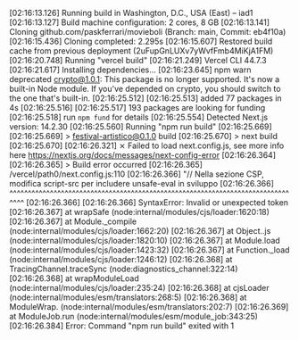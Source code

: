 [02:16:13.126] Running build in Washington, D.C., USA (East) – iad1
[02:16:13.127] Build machine configuration: 2 cores, 8 GB
[02:16:13.141] Cloning github.com/paskferrari/movieboli (Branch: main, Commit: eb4f10a)
[02:16:15.436] Cloning completed: 2.295s
[02:16:15.607] Restored build cache from previous deployment (2uFupGnLUXv7yWvfFmb4MiKjA1FM)
[02:16:20.748] Running "vercel build"
[02:16:21.249] Vercel CLI 44.7.3
[02:16:21.617] Installing dependencies...
[02:16:23.645] npm warn deprecated crypto@1.0.1: This package is no longer supported. It's now a built-in Node module. If you've depended on crypto, you should switch to the one that's built-in.
[02:16:25.512] 
[02:16:25.513] added 77 packages in 4s
[02:16:25.516] 
[02:16:25.517] 193 packages are looking for funding
[02:16:25.518]   run `npm fund` for details
[02:16:25.554] Detected Next.js version: 14.2.30
[02:16:25.560] Running "npm run build"
[02:16:25.669] 
[02:16:25.669] > festival-artistico@0.1.0 build
[02:16:25.670] > next build
[02:16:25.670] 
[02:16:26.321]  ⨯ Failed to load next.config.js, see more info here https://nextjs.org/docs/messages/next-config-error
[02:16:26.364] 
[02:16:26.365] > Build error occurred
[02:16:26.365] /vercel/path0/next.config.js:110
[02:16:26.366]               "// Nella sezione CSP, modifica script-src per includere unsafe-eval in sviluppo
[02:16:26.366]               ^^^^^^^^^^^^^^^^^^^^^^^^^^^^^^^^^^^^^^^^^^^^^^^^^^^^^^^^^^^^^^^^^^^^^^^^^^^^^^^^
[02:16:26.366] 
[02:16:26.366] SyntaxError: Invalid or unexpected token
[02:16:26.367]     at wrapSafe (node:internal/modules/cjs/loader:1620:18)
[02:16:26.367]     at Module._compile (node:internal/modules/cjs/loader:1662:20)
[02:16:26.367]     at Object..js (node:internal/modules/cjs/loader:1820:10)
[02:16:26.367]     at Module.load (node:internal/modules/cjs/loader:1423:32)
[02:16:26.367]     at Function._load (node:internal/modules/cjs/loader:1246:12)
[02:16:26.368]     at TracingChannel.traceSync (node:diagnostics_channel:322:14)
[02:16:26.368]     at wrapModuleLoad (node:internal/modules/cjs/loader:235:24)
[02:16:26.368]     at cjsLoader (node:internal/modules/esm/translators:268:5)
[02:16:26.368]     at ModuleWrap.<anonymous> (node:internal/modules/esm/translators:202:7)
[02:16:26.369]     at ModuleJob.run (node:internal/modules/esm/module_job:343:25)
[02:16:26.384] Error: Command "npm run build" exited with 1